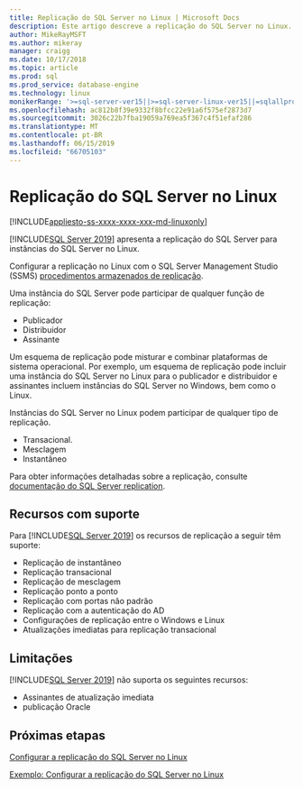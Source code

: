 ```yaml
---
title: Replicação do SQL Server no Linux | Microsoft Docs
description: Este artigo descreve a replicação do SQL Server no Linux.
author: MikeRayMSFT
ms.author: mikeray
manager: craigg
ms.date: 10/17/2018
ms.topic: article
ms.prod: sql
ms.prod_service: database-engine
ms.technology: linux
monikerRange: '>=sql-server-ver15||>=sql-server-linux-ver15||=sqlallproducts-allversions'
ms.openlocfilehash: ac812b8f39e9332f8bfcc22e91a6f575ef2873d7
ms.sourcegitcommit: 3026c22b7fba19059a769ea5f367c4f51efaf286
ms.translationtype: MT
ms.contentlocale: pt-BR
ms.lasthandoff: 06/15/2019
ms.locfileid: "66705103"
---
```

# <a name="sql-server-replication-on-linux"></a>Replicação do SQL Server no Linux

[!INCLUDE[appliesto-ss-xxxx-xxxx-xxx-md-linuxonly](../includes/appliesto-ss-xxxx-xxxx-xxx-md-linuxonly.md)]

[!INCLUDE[SQL Server 2019](../includes/sssqlv15-md.md)] apresenta a replicação do SQL Server para instâncias do SQL Server no Linux.

Configurar a replicação no Linux com o SQL Server Management Studio (SSMS) [procedimentos armazenados de replicação](../relational-databases/system-stored-procedures/replication-stored-procedures-transact-sql.md).

Uma instância do SQL Server pode participar de qualquer função de replicação:

* Publicador
* Distribuidor
* Assinante

Um esquema de replicação pode misturar e combinar plataformas de sistema operacional. Por exemplo, um esquema de replicação pode incluir uma instância do SQL Server no Linux para o publicador e distribuidor e assinantes incluem instâncias do SQL Server no Windows, bem como o Linux.

Instâncias do SQL Server no Linux podem participar de qualquer tipo de replicação.

* Transacional.
* Mesclagem
* Instantâneo

Para obter informações detalhadas sobre a replicação, consulte [documentação do SQL Server replication](../relational-databases/replication/sql-server-replication.md).

## <a name="supported-features"></a>Recursos com suporte

Para [!INCLUDE[SQL Server 2019](../includes/sssqlv15-md.md)] os recursos de replicação a seguir têm suporte:

* Replicação de instantâneo
* Replicação transacional
* Replicação de mesclagem
* Replicação ponto a ponto
* Replicação com portas não padrão <!--Add link to explanation-->
* Replicação com a autenticação do AD
* Configurações de replicação entre o Windows e Linux
* Atualizações imediatas para replicação transacional

## <a name="limitations"></a>Limitações

[!INCLUDE[SQL Server 2019](../includes/sssqlv15-md.md)] não suporta os seguintes recursos:

* Assinantes de atualização imediata
* publicação Oracle

## <a name="next-steps"></a>Próximas etapas

[Configurar a replicação do SQL Server no Linux](sql-server-linux-replication-tutorial-tsql.md)

[Exemplo: Configurar a replicação do SQL Server no Linux](sql-server-linux-replication-configure.md)
